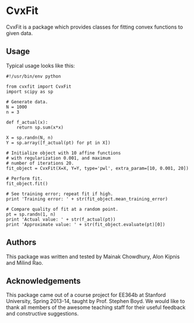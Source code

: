 # CvxFit

CvxFit is a package which provides classes for fitting convex functions to given data.

## Usage

Typical usage looks like this:

```
#!/usr/bin/env python

from cvxfit import CvxFit
import scipy as sp

# Generate data.
N = 1000
n = 3

def f_actual(x):
    return sp.sum(x*x)

X = sp.randn(N, n)
Y = sp.array([f_actual(pt) for pt in X])

# Initialize object with 10 affine functions
# with regularization 0.001, and maximum
# number of iterations 20.
fit_object = CvxFit(X=X, Y=Y, type='pwl', extra_param=[10, 0.001, 20])

# Perform fit.
fit_object.fit()

# See training error; repeat fit if high.
print 'Training error: ' + str(fit_object.mean_training_error)

# Compare quality of fit at a random point.
pt = sp.randn(1, n)
print 'Actual value: ' + str(f_actual(pt))
print 'Approximate value: ' + str(fit_object.evaluate(pt)[0])
```

## Authors

This package was written and tested by Mainak Chowdhury, Alon Kipnis and Milind Rao.

## Acknowledgements

This package came out of a course project for EE364b at Stanford University, Spring 2013-14, taught by Prof. Stephen Boyd. We would like to thank all members of the awesome teaching staff for their useful feedback and constructive suggestions.

